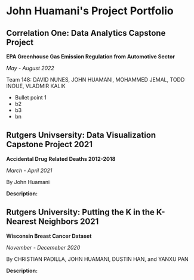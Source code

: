 # John Huamani's Project Portfolio

## Correlation One: Data Analytics Capstone Project

**EPA Greenhouse Gas Emission Regulation from Automotive Sector**

*May - August 2022*

Team 148: DAVID NUNES, JOHN HUAMANI, MOHAMMED JEMAL, TODD INOUE, VLADMIR KALIK

- Bullet point 1
- b2
- b3
- bn

## Rutgers Univsersity: Data Visualization Capstone Project 2021

**Accidental Drug Related Deaths 2012-2018**

*March - April 2021*

By John Huamani

**Description:**

## Rutgers University: Putting the K in the K-Nearest Neighbors 2021

**Wisconsin Breast Cancer Dataset**

*November - Decemeber 2020*

By CHRISTIAN PADILLA, JOHN HUAMANI, DUSTIN HAN, and YANXU PAN

**Description:**
